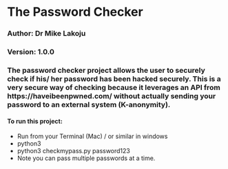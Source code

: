<h1> The Password Checker </h1>

<h3>Author: Dr Mike Lakoju</h3>
<h3>Version: 1.0.0</h3>

<h3> The password checker project allows the user to securely check if his/ her password has been hacked securely. This is a very secure way of checking because it leverages an API from https://haveibeenpwned.com/ without actually sending your password to an external system (K-anonymity).</h3>

<h4> To run this project:</h4>
<ul>
  <li>Run from your Terminal (Mac) / or similar in windows</li>
  <li>python3 </li>
  <li>python3 checkmypass.py password123</li>
  <li>Note you can pass multiple passwords at a time.</li>
</ul>
